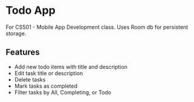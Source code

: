 # Todo App

For CS501 - Mobile App Development class. Uses Room db for persistent storage.

## Features

- Add new todo items with title and description
- Edit task title or description
- Delete tasks
- Mark tasks as completed
- Filter tasks by All, Completing, or Todo
